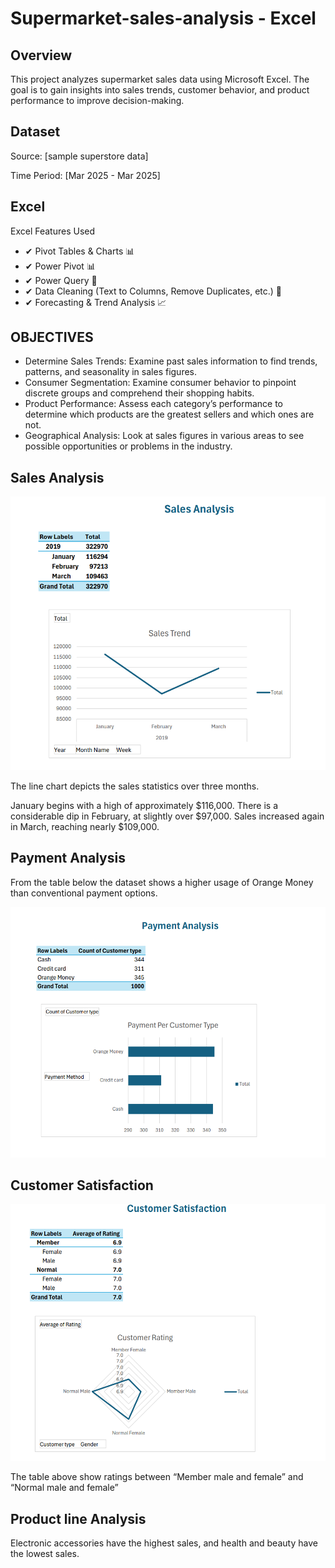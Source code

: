 # Supermarket-sales-analysis  - Excel
## Overview
This project analyzes supermarket sales data using Microsoft Excel. The goal is to gain insights into sales trends, customer behavior, and product performance to improve decision-making.
## Dataset
Source: [sample superstore data]

Time Period: [Mar 2025 - Mar 2025]

## Excel 
Excel Features Used
- ✔ Pivot Tables & Charts 📊
- ✔ Power Pivot 📊
- ✔ Power Query 🔎
- ✔ Data Cleaning (Text to Columns, Remove Duplicates, etc.) 🧹
- ✔ Forecasting & Trend Analysis 📈


## OBJECTIVES
- Determine Sales Trends: Examine past sales information to find trends, patterns, and seasonality in sales figures.
- Consumer Segmentation: Examine consumer behavior to pinpoint discrete groups and comprehend their shopping habits.
- Product Performance: Assess each category’s performance to determine which products are the greatest sellers and which ones are not.
- Geographical Analysis: Look at sales figures in various areas to see possible opportunities or problems in the industry.
## Sales Analysis
<p align="center">
    <img src="https://github.com/aniyadav17/supermarket-sales-analysis/blob/main/Sales_Analysis.png" width="600">
</p>
The line chart depicts the sales statistics over three months.

January begins with a high of approximately $116,000.
There is a considerable dip in February, at slightly over $97,000.
Sales increased again in March, reaching nearly $109,000.
## Payment Analysis
From the table below the dataset shows a higher usage of Orange Money than conventional payment options.
<p align="center">
    <img src="https://github.com/aniyadav17/supermarket-sales-analysis/blob/main/Payment_Analysis.png" width="600">
</p>

## Customer Satisfaction
<p align="center">
    <img src="https://github.com/aniyadav17/supermarket-sales-analysis/blob/main/Customer_Satisfaction.png" width="600">
</p>
The table above show ratings between “Member male and female” and “Normal male and female”

## Product line Analysis
Electronic accessories have the highest sales, and health and beauty have the lowest sales.




